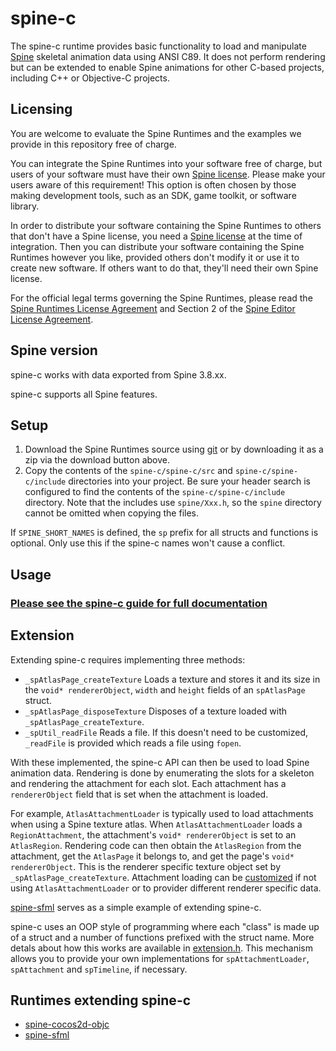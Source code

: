 # spine-c

The spine-c runtime provides basic functionality to load and manipulate [Spine](http://esotericsoftware.com) skeletal animation data using ANSI C89. It does not perform rendering but can be extended to enable Spine animations for other C-based projects, including C++ or Objective-C projects.

## Licensing

You are welcome to evaluate the Spine Runtimes and the examples we provide in this repository free of charge.

You can integrate the Spine Runtimes into your software free of charge, but users of your software must have their own [Spine license](https://esotericsoftware.com/spine-purchase). Please make your users aware of this requirement! This option is often chosen by those making development tools, such as an SDK, game toolkit, or software library.

In order to distribute your software containing the Spine Runtimes to others that don't have a Spine license, you need a [Spine license](https://esotericsoftware.com/spine-purchase) at the time of integration. Then you can distribute your software containing the Spine Runtimes however you like, provided others don't modify it or use it to create new software. If others want to do that, they'll need their own Spine license.

For the official legal terms governing the Spine Runtimes, please read the [Spine Runtimes License Agreement](http://esotericsoftware.com/spine-runtimes-license) and Section 2 of the [Spine Editor License Agreement](http://esotericsoftware.com/spine-editor-license#s2).

## Spine version

spine-c works with data exported from Spine 3.8.xx.

spine-c supports all Spine features.

## Setup

1. Download the Spine Runtimes source using [git](https://help.github.com/articles/set-up-git) or by downloading it as a zip via the download button above.
1. Copy the contents of the `spine-c/spine-c/src` and `spine-c/spine-c/include` directories into your project. Be sure your header search is configured to find the contents of the `spine-c/spine-c/include` directory. Note that the includes use `spine/Xxx.h`, so the `spine` directory cannot be omitted when copying the files.

If `SPINE_SHORT_NAMES` is defined, the `sp` prefix for all structs and functions is optional. Only use this if the spine-c names won't cause a conflict.

## Usage
### [Please see the spine-c guide for full documentation](http://esotericsoftware.com/spine-c)

## Extension

Extending spine-c requires implementing three methods:

- `_spAtlasPage_createTexture` Loads a texture and stores it and its size in the `void* rendererObject`, `width` and `height` fields of an `spAtlasPage` struct.
- `_spAtlasPage_disposeTexture` Disposes of a texture loaded with `_spAtlasPage_createTexture`.
- `_spUtil_readFile` Reads a file. If this doesn't need to be customized, `_readFile` is provided which reads a file using `fopen`.

With these implemented, the spine-c API can then be used to load Spine animation data. Rendering is done by enumerating the slots for a skeleton and rendering the attachment for each slot. Each attachment has a `rendererObject` field that is set when the attachment is loaded.

For example, `AtlasAttachmentLoader` is typically used to load attachments when using a Spine texture atlas. When `AtlasAttachmentLoader` loads a `RegionAttachment`, the attachment's `void* rendererObject` is set to an `AtlasRegion`. Rendering code can then obtain the `AtlasRegion` from the attachment, get the `AtlasPage` it belongs to, and get the page's `void* rendererObject`. This is the renderer specific texture object set by `_spAtlasPage_createTexture`. Attachment loading can be [customized](http://esotericsoftware.com/spine-using-runtimes/#attachmentloader) if not using `AtlasAttachmentLoader` or to provider different renderer specific data.

[spine-sfml](../spine-sfml/src/c/spine/spine-sfml.cpp#L39) serves as a simple example of extending spine-c.

spine-c uses an OOP style of programming where each "class" is made up of a struct and a number of functions prefixed with the struct name. More detals about how this works are available in [extension.h](spine-c/include/spine/extension.h#L2). This mechanism allows you to provide your own implementations for `spAttachmentLoader`, `spAttachment` and `spTimeline`, if necessary.

## Runtimes extending spine-c

- [spine-cocos2d-objc](../spine-cocos2d-objc)
- [spine-sfml](../spine-sfml)
